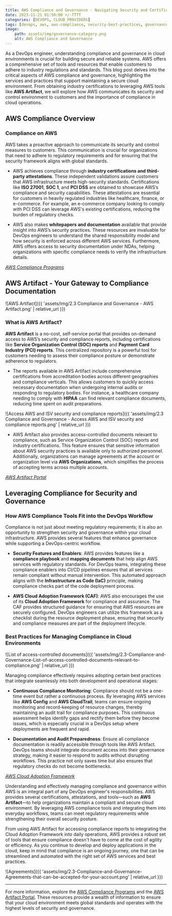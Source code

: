 ```yaml
---
title: AWS Compliance and Governance - Navigating Security and Certifications in the Cloud 
date: 2023-11-21 01:50:00 +/-TTTT
categories: [DEVOPS, CLOUD_PROVIDERS]
tags: [devops, aws, aws-compliance, security-best-practices, governance, certifications, cloud-security, aws-artifact]
image:
    path: assets/img/governance-category.png
    alt: AWS Compliance and Governance 
---
```


As a DevOps engineer, understanding compliance and governance in cloud environments is crucial for building secure and reliable systems. AWS offers a comprehensive set of tools and resources that enable customers to adhere to industry regulations and standards. This blog post delves into the critical aspects of AWS compliance and governance, highlighting the services and practices that support maintaining a secure cloud environment. From obtaining industry certifications to leveraging AWS tools like **AWS Artifact**, we will explore how AWS communicates its security and control environment to customers and the importance of compliance in cloud operations.

## AWS Compliance Overview

### Compliance on AWS
AWS takes a proactive approach to communicate its security and control measures to customers. This communication is crucial for organizations that need to adhere to regulatory requirements and for ensuring that the security framework aligns with global standards.

- AWS achieves compliance through **industry certifications and third-party attestations**. These independent validations assure customers that AWS infrastructure meets high-security standards. Certifications like **ISO 27001**, **SOC 1**, and **PCI DSS** are obtained to showcase AWS’s compliance and security capabilities. These attestations are essential for customers in heavily regulated industries like healthcare, finance, or e-commerce. For example, an e-commerce company looking to comply with PCI DSS can leverage AWS's existing certifications, reducing the burden of regulatory checks.

- AWS also makes **whitepapers and documentation** available that provide insight into AWS’s security practices. These resources are invaluable for DevOps engineers to understand the shared responsibility model and how security is enforced across different AWS services. Furthermore, AWS offers access to security documentation under NDAs, helping organizations with specific compliance needs to verify the infrastructure details.

*[AWS Compliance Programs](https://aws.amazon.com/compliance/programs/)*

## AWS Artifact - Your Gateway to Compliance Documentation

![AWS Artifact]({{ 'assets/img/2.3 Compliance and Governance - AWS Artifact.png' | relative_url }})

### What is AWS Artifact?
**AWS Artifact** is a no-cost, self-service portal that provides on-demand access to AWS’s security and compliance reports, including certifications like **Service Organization Control (SOC) reports** and **Payment Card Industry (PCI) reports**. This centralized repository is a powerful tool for customers needing to assess their compliance posture or demonstrate adherence to regulators.

- The reports available in AWS Artifact include comprehensive certifications from accreditation bodies across different geographies and compliance verticals. This allows customers to quickly access necessary documentation when undergoing internal audits or responding to regulatory bodies. For instance, a healthcare company needing to comply with **HIPAA** can find relevant compliance documents, reducing time spent on audit preparations.

![Access AWS and ISV security and compliance reports]({{ 'assets/img/2.3 Compliance and Governance - Access AWS and ISV security and compliance reports.png' | relative_url }})

- AWS Artifact also provides access-controlled documents relevant to compliance, such as Service Organization Control (SOC) reports and industry certifications. This feature ensures that sensitive information about AWS security practices is available only to authorized personnel. Additionally, organizations can manage agreements at the account or organization level via **AWS Organizations**, which simplifies the process of accepting terms across multiple accounts.

*[AWS Artifact Portal](https://aws.amazon.com/artifact/)*

## Leveraging Compliance for Security and Governance

### How AWS Compliance Tools Fit into the DevOps Workflow
Compliance is not just about meeting regulatory requirements; it is also an opportunity to strengthen security and governance within your cloud infrastructure. AWS provides several features that enhance governance while supporting a DevOps-centric workflow.

- **Security Features and Enablers**: AWS provides features like a **compliance playbook** and **mapping documents** that help align AWS services with regulatory standards. For DevOps teams, integrating these compliance enablers into CI/CD pipelines ensures that all services remain compliant without manual intervention. This automated approach aligns with the **Infrastructure as Code (IaC)** principle, making compliance checks part of the code deployment process.

- **AWS Cloud Adoption Framework (CAF)**: AWS also encourages the use of its **Cloud Adoption Framework** for compliance and assurance. The CAF provides structured guidance for ensuring that AWS resources are securely configured. DevOps engineers can utilize this framework as a checklist during the resource deployment phase, ensuring that security and compliance measures are part of the deployment lifecycle.

### Best Practices for Managing Compliance in Cloud Environments

![List of access-controlled documents]({{ 'assets/img/2.3-Compliance-and-Governance-List-of-access-controlled-documents-relevant-to-compliance.png' | relative_url }})

Managing compliance effectively requires adopting certain best practices that integrate seamlessly into both development and operational stages:

- **Continuous Compliance Monitoring**: Compliance should not be a one-time event but rather a continuous process. By leveraging AWS services like **AWS Config** and **AWS CloudTrail**, teams can ensure ongoing monitoring and record-keeping of resource changes, thereby maintaining an audit trail for compliance purposes. This continuous assessment helps identify gaps and rectify them before they become issues, which is especially crucial in a DevOps setup where deployments are frequent and rapid.

- **Documentation and Audit Preparedness**: Ensure all compliance documentation is readily accessible through tools like AWS Artifact. DevOps teams should integrate document access into their governance strategy, making it easier to respond to audits without disrupting workflows. This practice not only saves time but also ensures that regulatory checks do not become bottlenecks.

*[AWS Cloud Adoption Framework](https://aws.amazon.com/architecture/cloud-adoption-framework/)*

Understanding and effectively managing compliance and governance within AWS is an integral part of any DevOps engineer's responsibilities. AWS provides several certifications, attestations, and tools—such as **AWS Artifact**—to help organizations maintain a compliant and secure cloud environment. By leveraging AWS compliance tools and integrating them into everyday workflows, teams can meet regulatory requirements while strengthening their overall security posture.

From using AWS Artifact for accessing compliance reports to integrating the Cloud Adoption Framework into daily operations, AWS provides a robust set of tools that ensure compliance doesn't have to come at the cost of agility or efficiency. As you continue to develop and deploy applications in the cloud, keep in mind that compliance is an ongoing journey, one that can be streamlined and automated with the right set of AWS services and best practices.

![Agreements]({{ 'assets/img/2.3-Compliance-and-Governance-Agreements-that-can-be-accepted-for-your-account.png' | relative_url }})

---

For more information, explore the [AWS Compliance Programs](https://aws.amazon.com/compliance/programs/) and the [AWS Artifact Portal](https://aws.amazon.com/artifact/). These resources provide a wealth of information to ensure that your cloud environment meets global standards and operates with the highest levels of security and governance.

